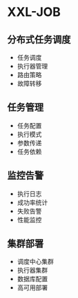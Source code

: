 # XXL-JOB

## 分布式任务调度
- 任务调度
- 执行器管理
- 路由策略
- 故障转移

## 任务管理
- 任务配置
- 执行模式
- 参数传递
- 任务依赖

## 监控告警
- 执行日志
- 成功率统计
- 失败告警
- 性能监控

## 集群部署
- 调度中心集群
- 执行器集群
- 数据库配置
- 高可用部署 